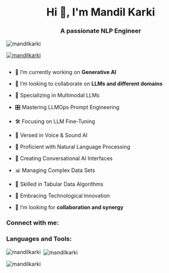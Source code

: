 <h1 align="center">Hi 👋, I'm Mandil Karki</h1>
<h3 align="center">A passionate NLP Engineer</h3>

<p align="left"> <img src="https://komarev.com/ghpvc/?username=mandilkarki&label=Profile%20views&color=0e75b6&style=flat" alt="mandilkarki" /> </p>

<p align="left"> <a href="https://github.com/ryo-ma/github-profile-trophy"><img src="https://github-profile-trophy.vercel.app/?username=mandilkarki" alt="mandilkarki" /></a> </p>

<p align="left"> <a href="https://twitter.com/" target="blank"><img src="https://img.shields.io/twitter/follow/?logo=twitter&style=for-the-badge" alt="" /></a> </p>

- 🔭 I’m currently working on **Generative AI**

- 👯 I’m looking to collaborate on **LLMs and different domains**
-   🧠 Specializing in Multimodal LLMs
-   🎛️ Mastering LLMOps Prompt Engineering
-   🛠️ Focusing on LLM Fine-Tuning
-   🎤 Versed in Voice & Sound AI
-   📝 Proficient with Natural Language Processing
-   💬 Creating Conversational AI Interfaces
-   📊 Managing Complex Data Sets
-   🧮 Skilled in Tabular Data Algorithms
-   🌟 Embracing Technological Innovation
- 🤝 I’m looking for **collaboration and synergy**

<h3 align="left">Connect with me:</h3>
<p align="left">
</p>

<h3 align="left">Languages and Tools:</h3>


<p><img align="left" src="https://github-readme-stats.vercel.app/api/top-langs?username=mandilkarki&show_icons=true&locale=en&layout=compact" alt="mandilkarki" /></p>

<p>&nbsp;<img align="center" src="https://github-readme-stats.vercel.app/api?username=mandilkarki&show_icons=true&locale=en" alt="mandilkarki" /></p>

<p><img align="center" src="https://github-readme-streak-stats.herokuapp.com/?user=mandilkarki&" alt="mandilkarki" /></p>

